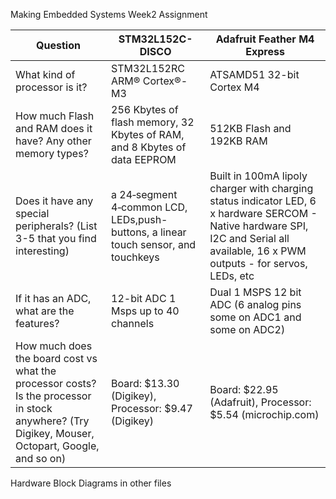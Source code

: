 Making Embedded Systems
Week2 Assignment

Question|STM32L152C-DISCO|Adafruit Feather M4 Express
---|---|---
What kind of processor is it? | STM32L152RC ARM® Cortex®-M3 | ATSAMD51 32-bit Cortex M4
How much Flash and RAM does it have? Any other memory types? | 256 Kbytes of flash memory, 32 Kbytes of RAM, and 8 Kbytes of data EEPROM | 512KB Flash and 192KB RAM
Does it have any special peripherals? (List 3-5 that you find interesting) | a 24‑segment 4‑common LCD, LEDs,push-buttons, a linear touch sensor, and touchkeys | Built in 100mA lipoly charger with charging status indicator LED, 6 x hardware SERCOM - Native hardware SPI, I2C and Serial all available, 16 x PWM outputs - for servos, LEDs, etc
If it has an ADC, what are the features? | 12-bit ADC 1 Msps up to 40 channels | Dual 1 MSPS 12 bit ADC (6 analog pins some on ADC1 and some on ADC2)
How much does the board cost vs what the processor costs? Is the processor in stock anywhere? (Try Digikey, Mouser, Octopart, Google, and so on) | Board: $13.30 (Digikey), Processor: $9.47 (Digikey) | Board: $22.95 (Adafruit), Processor: $5.54 (microchip.com)

Hardware Block Diagrams in other files